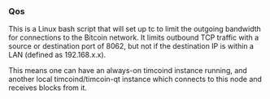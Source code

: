 ### Qos ###

This is a Linux bash script that will set up tc to limit the outgoing bandwidth for connections to the Bitcoin network. It limits outbound TCP traffic with a source or destination port of 8062, but not if the destination IP is within a LAN (defined as 192.168.x.x).

This means one can have an always-on timcoind instance running, and another local timcoind/timcoin-qt instance which connects to this node and receives blocks from it.
